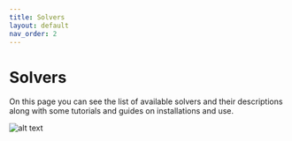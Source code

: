 ```yaml
---
title: Solvers
layout: default
nav_order: 2
---
```


# Solvers

On this page you can see the list of available solvers and their descriptions along with some tutorials and guides on installations and use.

![alt text](flow11.svg)

